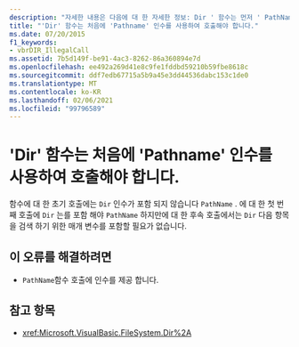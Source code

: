 ```yaml
---
description: "자세한 내용은 다음에 대 한 자세한 정보: Dir ' 함수는 먼저 ' PathName ' 인수를 사용 하 여 호출 해야 합니다."
title: "'Dir' 함수는 처음에 'Pathname' 인수를 사용하여 호출해야 합니다."
ms.date: 07/20/2015
f1_keywords:
- vbrDIR_IllegalCall
ms.assetid: 7b5d149f-be91-4ac3-8262-86a360894e7d
ms.openlocfilehash: ee492a269d41e8c9fe1fddbd59210b59fbe8618c
ms.sourcegitcommit: ddf7edb67715a5b9a45e3dd44536dabc153c1de0
ms.translationtype: MT
ms.contentlocale: ko-KR
ms.lasthandoff: 02/06/2021
ms.locfileid: "99796589"
---
```

# <a name="dir-function-must-first-be-called-with-a-pathname-argument"></a>'Dir' 함수는 처음에 'Pathname' 인수를 사용하여 호출해야 합니다.

함수에 대 한 초기 호출에는 `Dir` 인수가 포함 되지 않습니다 `PathName` . 에 대 한 첫 번째 호출에 `Dir` 는를 포함 해야 `PathName` 하지만에 대 한 후속 호출에서는 `Dir` 다음 항목을 검색 하기 위한 매개 변수를 포함할 필요가 없습니다.

## <a name="to-correct-this-error"></a>이 오류를 해결하려면

- `PathName`함수 호출에 인수를 제공 합니다.

## <a name="see-also"></a>참고 항목

- <xref:Microsoft.VisualBasic.FileSystem.Dir%2A>
